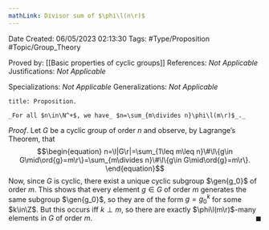 ```yaml
---
mathLink: Divisor sum of $\phi\l(n\r)$
---
```


<div class="topSpace"></div>

Date Created: 06/05/2023 02:13:30
Tags: #Type/Proposition #Topic/Group_Theory

Proved by: [[Basic properties of cyclic groups]]
References: _Not Applicable_
Justifications: _Not Applicable_

Specializations: _Not Applicable_
Generalizations: _Not Applicable_

``` ad-Proposition
title: Proposition.

_For all $n\in\N^+$, we have_ $n=\sum_{m\divides n}\phi\l(m\r)$_._

```

_Proof_. Let $G$ be a cyclic group of order $n$ and observe, by Lagrange$\textrm{'}$s Theorem, that
$$\begin{equation}
    n=\l|G\r|=\sum_{1\leq m\leq n}\#\l\{g\in G\mid\ord{g}=m\r\}=\sum_{m\divides n}\#\l\{g\in G\mid\ord{g}=m\r\}.
\end{equation}$$
Now, since $G$ is cyclic, there exist a unique cyclic subgroup $\gen{g_0}$ of order $m$. This shows that every element $g\in G$ of order $m$ generates the same subgroup $\gen{g_0}$, so they are of the form $g=g_0^k$ for some $k\in\Z$. But this occurs iff $k\perp m$, so there are exactly $\phi\l(m\r)$-many elements in $G$ of order $m$.<span style="float:right;">$\blacksquare$</span>
